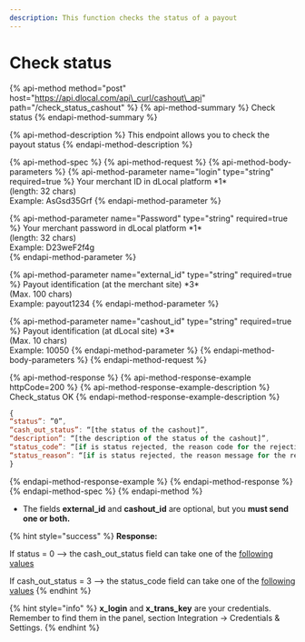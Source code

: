 ```yaml
---
description: This function checks the status of a payout
---
```


# Check status

{% api-method method="post" host="https://api.dlocal.com/api\_curl/cashout\_api" path="/check\_status\_cashout" %}
{% api-method-summary %}
 Check status
{% endapi-method-summary %}

{% api-method-description %}
This endpoint allows you to check the payout status
{% endapi-method-description %}

{% api-method-spec %}
{% api-method-request %}
{% api-method-body-parameters %}
{% api-method-parameter name="login" type="string" required=true %}
Your merchant ID in dLocal platform \*1\*  
\(length: 32 chars\)  
Example: AsGsd35Grf
{% endapi-method-parameter %}

{% api-method-parameter name="Password" type="string" required=true %}
Your merchant password in dLocal platform \*1\*  
\(length: 32 chars\)  
Example: D23weF2f4g  
{% endapi-method-parameter %}

{% api-method-parameter name="external\_id" type="string" required=true %}
Payout identification \(at the merchant site\) \*3\*  
\(Max. 100 chars\)  
Example: payout1234
{% endapi-method-parameter %}

{% api-method-parameter name="cashout\_id" type="string" required=true %}
Payout identification \(at dLocal site\) \*3\*  
\(Max. 10 chars\)  
Example: 10050
{% endapi-method-parameter %}
{% endapi-method-body-parameters %}
{% endapi-method-request %}

{% api-method-response %}
{% api-method-response-example httpCode=200 %}
{% api-method-response-example-description %}
Check\_status OK
{% endapi-method-response-example-description %}

```javascript
{
“status”: ”0”, 
“cash_out_status”: “[the status of the cashout]”,
“description”: “[the description of the status of the cashout]”,
“status_code”: “[if is status rejected, the reason code for the rejection]”,
“status_reason”: “[if is status rejected, the reason message for the rejection]”
} 
```
{% endapi-method-response-example %}
{% endapi-method-response %}
{% endapi-method-spec %}
{% endapi-method %}

* The fields **external\_id** and **cashout\_id** are optional, but you **must send one or both.**

{% hint style="success" %}
**Response:**

If status = 0 --&gt; the cash\_out\_status field can take one of the [following values](error-codes-reference.md#payout-status)

If cash\_out\_status = 3 --&gt; the status\_code field can take one of the [following values](error-codes-reference.md#error-codes-range)
{% endhint %}

{% hint style="info" %}
**x\_login** and **x\_trans\_key** are your credentials. Remember to find them in the panel, section Integration -&gt; Credentials & Settings.
{% endhint %}

